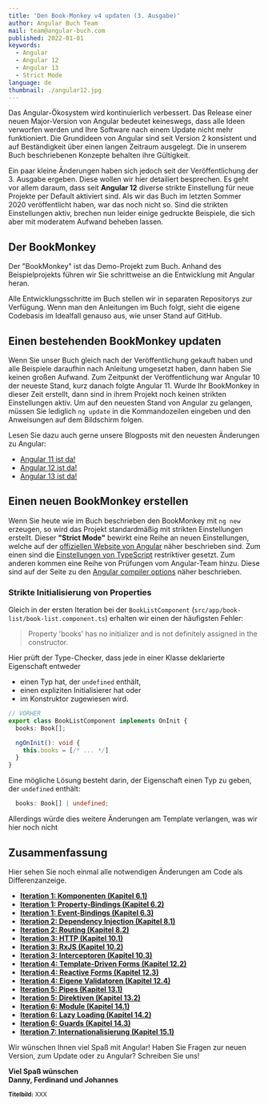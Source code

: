 ```yaml
---
title: 'Den Book-Monkey v4 updaten (3. Ausgabe)'
author: Angular Buch Team
mail: team@angular-buch.com
published: 2022-01-01
keywords:
  - Angular
  - Angular 12
  - Angular 13
  - Strict Mode
language: de
thumbnail: ./angular12.jpg
---
```


Das Angular-Ökosystem wird kontinuierlich verbessert.
Das Release einer neuen Major-Version von Angular bedeutet keineswegs, dass alle Ideen verworfen werden und Ihre Software nach einem Update nicht mehr funktioniert.
Die Grundideen von Angular sind seit Version 2 konsistent und auf Beständigkeit über einen langen Zeitraum ausgelegt.
Die in unserem Buch beschriebenen Konzepte behalten ihre Gültigkeit.

Ein paar kleine Änderungen haben sich jedoch seit der Veröffentlichung der 3. Ausgabe ergeben.
Diese wollen wir hier detailiert besprechen.
Es geht vor allem daraum, dass seit **Angular 12** diverse strikte Einstellung für neue Projekte per Default aktiviert sind.
Als wir das Buch im letzten Sommer 2020 veröffentlicht haben, war das noch nicht so.
Sind die strikten Einstellungen aktiv, brechen nun leider einige gedruckte Beispiele, die sich aber mit moderatem Aufwand beheben lassen.

## Der BookMonkey

Der "BookMonkey" ist das Demo-Projekt zum Buch.
Anhand des Beispielprojekts führen wir Sie schrittweise an die Entwicklung mit Angular heran.

Alle Entwicklungsschritte im Buch stellen wir in separaten Repositorys zur Verfügung.
Wenn man den Anleitungen im Buch folgt, sieht die eigene Codebasis im Idealfall genauso aus, wie unser Stand auf GitHub.


## Einen bestehenden BookMonkey updaten

Wenn Sie unser Buch gleich nach der Veröffentlichung gekauft haben und alle Beispiele daraufhin nach Anleitung umgesetzt haben, dann haben Sie keinen großen Aufwand.
Zum Zeitpunkt der Veröffentlichung war Angular 10 der neueste Stand, kurz danach folgte Angular 11.
Wurde Ihr BookMonkey in dieser Zeit erstellt, dann sind in ihrem Projekt noch keinen strikten Einstellungen aktiv.
Um auf den neuesten Stand von Angular zu gelangen, müssen Sie lediglich `ng update` in die Kommandozeilen eingeben und den Anweisungen auf dem Bildschirm folgen.

Lesen Sie dazu auch gerne unsere Blogposts mit den neuesten Änderungen zu Angular:

* [Angular 11 ist da!](/blog/2020-11-angular11)
* [Angular 12 ist da!](/blog/2021-05-angular12)
* [Angular 13 ist da!](/blog/2021-11-angular13)


## Einen neuen BookMonkey erstellen

Wenn Sie heute wie im Buch beschrieben den BookMonkey mit `ng new` erzeugen, so wird das Projekt standardmäßig mit strikten Einstellungen erstellt.
Dieser **"Strict Mode"** bewirkt eine Reihe an neuen Einstellungen, welche auf der [offiziellen Website von Angular](https://angular.io/guide/strict-mode) näher beschrieben sind.
Zum einen sind die [Einstellungen von TypeScript](https://www.typescriptlang.org/tsconfig#strict) restriktiver gesetzt.
Zum anderen kommen eine Reihe von Prüfungen vom Angular-Team hinzu.
Diese sind auf der Seite zu den [Angular compiler options](https://angular.io/guide/angular-compiler-options) näher beschrieben.


### Strikte Initialisierung von Properties

Gleich in der ersten Iteration bei der `BookListComponent` (`src/app/book-list/book-list.component.ts`) erhalten wir einen der häufigsten Fehler:

> Property 'books' has no initializer and is not definitely assigned in the constructor.

Hier prüft der Type-Checker, dass jede in einer Klasse deklarierte Eigenschaft entweder

* einen Typ hat, der `undefined` enthält,
* einen expliziten Initialisierer hat oder
* im Konstruktor zugewiesen wird.

```ts
// VORHER
export class BookListComponent implements OnInit {
  books: Book[];

  ngOnInit(): void {
    this.books = [/* ... */]
  }
}
```

Eine mögliche Lösung besteht darin, der Eigenschaft einen Typ zu geben, der `undefined` enthält:

```ts
  books: Book[] | undefined;
```

Allerdings würde dies weitere Änderungen am Template verlangen, was wir hier noch nicht 







## Zusammenfassung

Hier sehen Sie noch einmal alle notwendigen Änderungen am Code als Differenzanzeige.

<!-- * **[Alle Änderungen vom großen BookMonkey 4<br>von Angular 10 auf Angular 12](https://github.com/angular-buch/book-monkey4/commit/1c9fca396de63605494b1859f4492ef7bdf5b222)** -->

* **[Iteration 1: Komponenten (Kapitel 6.1)](https://github.com/book-monkey4/iteration-1-components/commit/4c32571ef9ce2d2f746ec0c3939a0fa48ac5540b)**
* **[Iteration 1: Property-Bindings (Kapitel 6.2)](https://github.com/book-monkey4/iteration-1-property-bindings/commit/02b1a286f03808f0094f0c85ea4825b4824a7c3b)**
* **[Iteration 1: Event-Bindings (Kapitel 6.3)](https://github.com/book-monkey4/iteration-1-event-bindings/commit/8cf96312ae178d628df782583a36dd34f7f4b666)**
* **[Iteration 2: Dependency Injection (Kapitel 8.1)](https://github.com/book-monkey4/iteration-2-di/commit/f2db935c2df1a1af3eabf88f4fa223d9ce5bec81)**
* **[Iteration 2: Routing (Kapitel 8.2)](https://github.com/book-monkey4/iteration-2-routing/commit/11fabf50b5b46501305a8d6c929d8f4f8a4e0228)**
* **[Iteration 3: HTTP (Kapitel 10.1)](https://github.com/book-monkey4/iteration-3-http/commit/b4a106a1778d94626a5cadb295fd31b18ac79f23)**
* **[Iteration 3: RxJS (Kapitel 10.2)](https://github.com/book-monkey4/iteration-3-rxjs/commit/f304d932c095982a64de0e4649769e59c25f8569)**
* **[Iteration 3: Interceptoren (Kapitel 10.3)](https://github.com/book-monkey4/iteration-3-interceptors/commit/0d6c18002e4af0cc93ee493854b8caec5115d9a2)**
* **[Iteration 4: Template-Driven Forms (Kapitel 12.2)](https://github.com/book-monkey4/iteration-4-template-driven-forms/compare/e096ade..33fe9db)**
* **[Iteration 4: Reactive Forms (Kapitel 12.3)](https://github.com/book-monkey4/iteration-4-reactive-forms/commit/550f61684483710bb110d86b95768dc1d38313e0)**
* **[Iteration 4: Eigene Validatoren (Kapitel 12.4)](https://github.com/book-monkey4/iteration-4-custom-validation/compare/228bd47..b41530e)**
* **[Iteration 5: Pipes (Kapitel 13.1)](https://github.com/book-monkey4/iteration-5-pipes/compare/e00ade1..829abfe)**
* **[Iteration 5: Direktiven (Kapitel 13.2)](https://github.com/book-monkey4/iteration-5-directives/compare/66801ed..fe97efd)**
* **[Iteration 6: Module (Kapitel 14.1)](https://github.com/book-monkey4/iteration-6-modules/compare/2edd6e7..9d65223)**
* **[Iteration 6: Lazy Loading (Kapitel 14.2)](https://github.com/book-monkey4/iteration-6-lazy-loading/compare/d0bc5ef..e699f26)**
* **[Iteration 6: Guards (Kapitel 14.3)](https://github.com/book-monkey4/iteration-6-guards/compare/1fba833..d7e2a70)**
* **[Iteration 7: Internationalisierung (Kapitel 15.1)](https://github.com/book-monkey4/iteration-7-i18n/commit/8c3ecd42e67cd0c38eab155f910ba83717bfeb96)**



Wir wünschen Ihnen viel Spaß mit Angular!
Haben Sie Fragen zur neuen Version, zum Update oder zu Angular? Schreiben Sie uns!

**Viel Spaß wünschen  
Danny, Ferdinand und Johannes**

<small>**Titelbild:** XXX</small>
